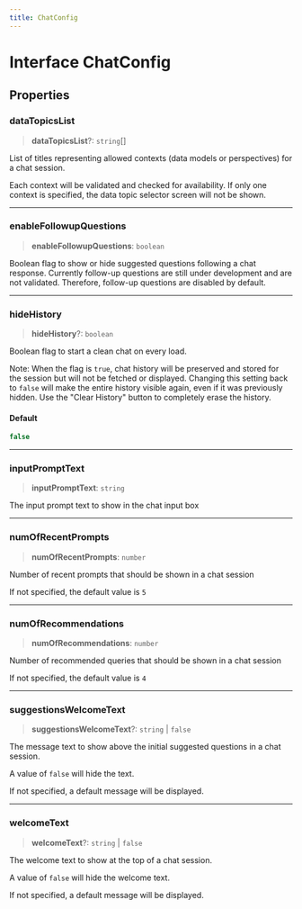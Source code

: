 ```yaml
---
title: ChatConfig
---
```


# Interface ChatConfig

## Properties

### dataTopicsList

> **dataTopicsList**?: `string`[]

List of titles representing allowed contexts (data models or perspectives) for a chat session.

Each context will be validated and checked for availability.
If only one context is specified, the data topic selector screen will not be shown.

***

### enableFollowupQuestions

> **enableFollowupQuestions**: `boolean`

Boolean flag to show or hide suggested questions following a chat response. Currently
follow-up questions are still under development and are not validated. Therefore, follow-up
questions are disabled by default.

***

### hideHistory

> **hideHistory**?: `boolean`

Boolean flag to start a clean chat on every load.

Note: When the flag is `true`, chat history will be preserved and stored for the session but will not be fetched or displayed. Changing this setting back to `false` will make the entire history visible again, even if it was previously hidden. Use the "Clear History" button to completely erase the history.

#### Default

```ts
false
```

***

### inputPromptText

> **inputPromptText**: `string`

The input prompt text to show in the chat input box

***

### numOfRecentPrompts

> **numOfRecentPrompts**: `number`

Number of recent prompts that should be shown in a chat session

If not specified, the default value is `5`

***

### numOfRecommendations

> **numOfRecommendations**: `number`

Number of recommended queries that should be shown in a chat session

If not specified, the default value is `4`

***

### suggestionsWelcomeText

> **suggestionsWelcomeText**?: `string` \| `false`

The message text to show above the initial suggested questions in a chat session.

A value of `false` will hide the text.

If not specified, a default message will be displayed.

***

### welcomeText

> **welcomeText**?: `string` \| `false`

The welcome text to show at the top of a chat session.

A value of `false` will hide the welcome text.

If not specified, a default message will be displayed.
